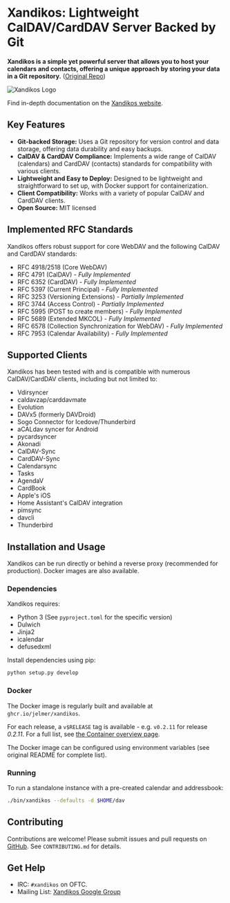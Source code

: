 <!-- Improved & Summarized README for Xandikos -->
# Xandikos: Lightweight CalDAV/CardDAV Server Backed by Git

**Xandikos is a simple yet powerful server that allows you to host your calendars and contacts, offering a unique approach by storing your data in a Git repository.** ([Original Repo](https://github.com/jelmer/xandikos))

![Xandikos Logo](logo.png)

Find in-depth documentation on the [Xandikos website](https://www.xandikos.org/docs/).

## Key Features

*   **Git-backed Storage:** Uses a Git repository for version control and data storage, offering data durability and easy backups.
*   **CalDAV & CardDAV Compliance:** Implements a wide range of CalDAV (calendars) and CardDAV (contacts) standards for compatibility with various clients.
*   **Lightweight and Easy to Deploy:** Designed to be lightweight and straightforward to set up, with Docker support for containerization.
*   **Client Compatibility:** Works with a variety of popular CalDAV and CardDAV clients.
*   **Open Source:** MIT licensed

## Implemented RFC Standards

Xandikos offers robust support for core WebDAV and the following CalDAV and CardDAV standards:

*   RFC 4918/2518 (Core WebDAV)
*   RFC 4791 (CalDAV) - *Fully Implemented*
*   RFC 6352 (CardDAV) - *Fully Implemented*
*   RFC 5397 (Current Principal) - *Fully Implemented*
*   RFC 3253 (Versioning Extensions) - *Partially Implemented*
*   RFC 3744 (Access Control) - *Partially Implemented*
*   RFC 5995 (POST to create members) - *Fully Implemented*
*   RFC 5689 (Extended MKCOL) - *Fully Implemented*
*   RFC 6578 (Collection Synchronization for WebDAV) - *Fully Implemented*
*   RFC 7953 (Calendar Availability) - *Fully Implemented*

## Supported Clients

Xandikos has been tested with and is compatible with numerous CalDAV/CardDAV clients, including but not limited to:

*   Vdirsyncer
*   caldavzap/carddavmate
*   Evolution
*   DAVx5 (formerly DAVDroid)
*   Sogo Connector for Icedove/Thunderbird
*   aCALdav syncer for Android
*   pycardsyncer
*   Akonadi
*   CalDAV-Sync
*   CardDAV-Sync
*   Calendarsync
*   Tasks
*   AgendaV
*   CardBook
*   Apple's iOS
*   Home Assistant's CalDAV integration
*   pimsync
*   davcli
*   Thunderbird

## Installation and Usage

Xandikos can be run directly or behind a reverse proxy (recommended for production). Docker images are also available.

### Dependencies

Xandikos requires:

*   Python 3 (See `pyproject.toml` for the specific version)
*   Dulwich
*   Jinja2
*   icalendar
*   defusedxml

Install dependencies using pip:

```bash
python setup.py develop
```

### Docker

The Docker image is regularly built and available at `ghcr.io/jelmer/xandikos`.

For each release, a `v$RELEASE` tag is available - e.g. `v0.2.11` for release *0.2.11*.
For a full list, see [the Container overview page](https://github.com/jelmer/xandikos/pkgs/container/xandikos).

The Docker image can be configured using environment variables (see original README for complete list).

### Running

To run a standalone instance with a pre-created calendar and addressbook:

```bash
./bin/xandikos --defaults -d $HOME/dav
```

## Contributing

Contributions are welcome! Please submit issues and pull requests on [GitHub](https://github.com/jelmer/xandikos/issues/new). See `CONTRIBUTING.md` for details.

## Get Help

*   IRC: `#xandikos` on OFTC.
*   Mailing List: [Xandikos Google Group](https://groups.google.com/forum/#!forum/xandikos)